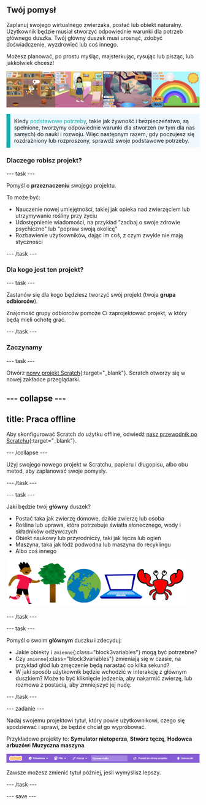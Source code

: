 ## Twój pomysł

Zaplanuj swojego wirtualnego zwierzaka, postać lub obiekt naturalny. Użytkownik będzie musiał stworzyć odpowiednie warunki dla potrzeb głównego duszka. Twój główny duszek musi urosnąć, zdobyć doświadczenie, wyzdrowieć lub coś innego.

Możesz planować, po prostu myśląc, majsterkując, rysując lub pisząc, lub jakkolwiek chcesz!

![](images/step2_image.png)

<p style="border-left: solid; border-width:10px; border-color: #0faeb0; background-color: aliceblue; padding: 10px;">
Kiedy <span style="color: #0faeb0">podstawowe potrzeby</span>, takie jak żywność i bezpieczeństwo, są spełnione, tworzymy odpowiednie warunki dla stworzeń (w tym dla nas samych) do nauki i rozwoju. Więc następnym razem, gdy poczujesz się rozdrażniony lub rozproszony, sprawdź swoje podstawowe potrzeby.  
</p>

### Dlaczego robisz projekt?

--- task ---

Pomyśl o **przeznaczeniu** swojego projektu.

To może być:
- Nauczenie nowej umiejętności, takiej jak opieka nad zwierzęciem lub utrzymywanie rośliny przy życiu
- Udostępnienie wiadomości, na przykład "zadbaj o swoje zdrowie psychiczne" lub "popraw swoją okolicę"
- Rozbawienie użytkowników, dając im coś, z czym zwykle nie mają styczności

--- /task ---

### Dla kogo jest ten projekt?

--- task ---

Zastanów się dla kogo będziesz tworzyć swój projekt (twoja **grupa odbiorców**).

Znajomość grupy odbiorców pomoże Ci zaprojektować projekt, w który będą mieli ochotę grać.

--- /task ---

### Zaczynamy

--- task ---

Otwórz [nowy projekt Scratch](http://rpf.io/scratch-new){:target="_blank"}. Scratch otworzy się w nowej zakładce przeglądarki.

--- collapse ---
---
title: Praca offline
---

Aby skonfigurować Scratch do użytku offline, odwiedź [nasz przewodnik po Scratchu](https://learning-admin.raspberrypi.org/en/projects/getting-started-scratch/1){:target="_blank"}.

--- /collapse ---

Użyj swojego nowego projekt w Scratchu, papieru i długopisu, albo obu metod, aby zaplanować swoje pomysły.

--- /task ---

--- task ---

Jaki będzie twój **główny** duszek?
+ Postać taka jak zwierzę domowe, dzikie zwierzę lub osoba
+ Roślina lub uprawa, która potrzebuje światła słonecznego, wody i składników odżywczych
+ Obiekt naukowy lub przyrodniczy, taki jak tęcza lub ogień
+ Maszyna, taka jak łódź podwodna lub maszyna do recyklingu
+ Albo coś innego

![Kilka przykładów duszków, które można wykorzystać: krab, drzewo, świat, laptop.](images/sprite-examples.png)

--- /task ---

--- task ---

Pomyśl o swoim **głównym** duszku i zdecyduj:

+ Jakie obiekty i `zmienne`{:class="block3variables"} mogą być potrzebne?
+ Czy `zmienne`{:class="block3variables"} zmieniają się w czasie, na przykład głód lub zmęczenie będą narastać co kilka sekund?
+ W jaki sposób użytkownik będzie wchodzić w interakcję z głównym duszkiem? Może to być kliknięcie jedzenia, aby nakarmić zwierzę, lub rozmowa z postacią, aby zmniejszyć jej nudę.

--- /task ---

--- zadanie ---

Nadaj swojemu projektowi tytuł, który powie użytkownikowi, czego się spodziewać i sprawi, że będzie chciał go wypróbować.

Przykładowe projekty to: **Symulator nietoperza**, **Stwórz tęczę**, **Hodowca arbuzów**i **Muzyczna maszyna**.

![Pasek menu Scratcha z wypełnionym tytułem nazwy projektu.](images/project-name.png)

Zawsze możesz zmienić tytuł później, jeśli wymyślisz lepszy.

--- /task ---

--- save ---
